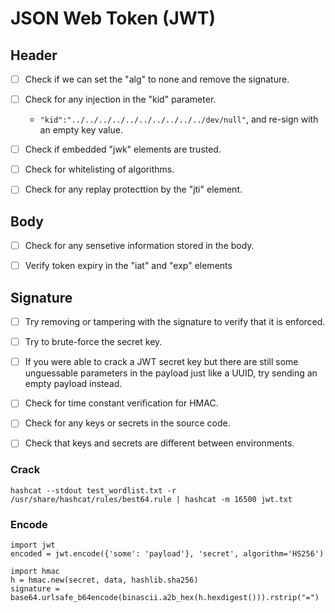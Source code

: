 # JSON Web Token (JWT)

## Header

- [ ] Check if we can set the "alg" to none and remove the signature.
- [ ] Check for any injection in the "kid" parameter.
  - `"kid":"../../../../../../../../../../dev/null"`, and re-sign with an empty key value.
  
- [ ] Check if embedded "jwk" elements are trusted.
- [ ] Check for whitelisting of algorithms.
- [ ] Check for any replay protecttion by the "jti" element.


## Body
- [ ] Check for any sensetive information stored in the body.
- [ ] Verify token expiry in the "iat" and "exp" elements


## Signature

- [ ] Try removing or tampering with the signature to verify that it is enforced.
- [ ] Try to brute-force the secret key.
- [ ] If you were able to crack a JWT secret key but there are still some unguessable parameters in the payload just like a UUID, try sending an empty payload instead.
- [ ] Check for time constant verification for HMAC.
- [ ] Check for any keys or secrets in the source code.
- [ ] Check that keys and secrets are different between environments.


### Crack
```
hashcat --stdout test_wordlist.txt -r /usr/share/hashcat/rules/best64.rule | hashcat -m 16500 jwt.txt
```

### Encode

```
import jwt
encoded = jwt.encode({'some': 'payload'}, 'secret', algorithm='HS256')
```
```
import hmac
h = hmac.new(secret, data, hashlib.sha256)
signature = base64.urlsafe_b64encode(binascii.a2b_hex(h.hexdigest())).rstrip("=")
```
